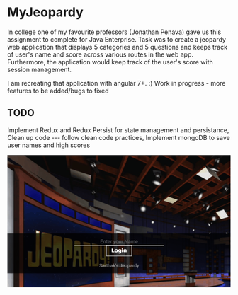# MyJeopardy

In college one of my favourite professors (Jonathan Penava) gave us this assignment to complete for Java Enterprise.  Task was to create a jeopardy web application that displays 5 categories and 5 questions and keeps track of user's name and score across various routes in the web app.  Furthermore, the application would keep track of the user's score with session management.  

I am recreating that application with angular 7+.  :)  Work in progress - more features to be added/bugs to fixed


## TODO
Implement Redux and Redux Persist for state management and persistance, 
Clean up code --- follow clean code practices,
Implement mongoDB to save user names and high scores 


<img src="jeopardyGif.gif?raw=true" width="600px">
